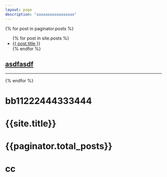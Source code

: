```yaml
---
layout: page
description: "aaaaaaaaaaaaaaaaa"
---
```


{% for post in paginator.posts %}
<ul>
  {% for post in site.posts %}
    <li>
      <a href="{{ post.url }}">{{ post.title }}</a>
    </li>
  {% endfor %}
</ul>

<div>
    <a href="{{ post.url | prepend: site.baseurl }}">
        <h2>asdfasdf</h2>
    </a>
</div>
<hr>
{% endfor %}
<h1>bb11222444333444</h1>
<h1>{{site.title}}</h1>
<h1>{{paginator.total_posts}}</h1>
<h1>cc</h1>